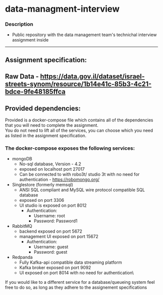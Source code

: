 # **data-managment-interview**
### Description
 - Public repository with the data management team's technichal interview assignment inside  
 ---
 ## Assignment specification:

Raw Data - https://data.gov.il/dataset/israel-streets-synom/resource/1b14e41c-85b3-4c21-bdce-9fe48185ffca
---
## Provided dependencies:
 Provided is a docker-compose file which contains all of the dependencies that you will need to complete the assignment.\
 You do not need to lift all of the services, you can choose which you need as listed in the assignment specification.
 ### The docker-compose exposes the following services:
  - mongoDB
  	- No-sql database, Version - 4.2
	- exposed on localhost port  27017
	- Can be connected to with robo3t/ studio 3t with no need for authentication - https://robomongo.org/
  - Singlestore (formerly memsql)
  	- ANSI SQL compliant and MySQL wire protocol compatible SQL database
	- exposed on port 3306
	- UI studio is exposed on port 8012
		- Authentication:
			- Username: root
			- Password: Password1
 - RabbitMQ
	- backend exposed on port 5672
	- management UI exposed on port 15672
		- Authentication:
			- Username: guest
			- Password: guest
 - Redpanda
	- Fully Kafka-api compatible data streaming platform
	- Kafka broker exposed on port 9092
	- UI exposed on port 8014 with no need for authentication\

If you would like to a different service for a database/queueing system feel free to do so, as long as they adhere to the assignement specifications

